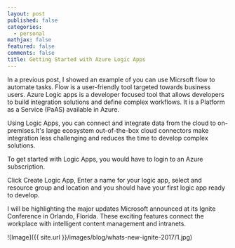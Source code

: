 ```yaml
---
layout: post
published: false
categories:
  - personal
mathjax: false
featured: false
comments: false
title: Getting Started with Azure Logic Apps
---
```

In a previous post, I showed an example of you can use Micrsoft flow to automate tasks. Flow is a user-friendly tool targeted towards business users. Azure Logic apps is a developer focused tool that allows developers to build integration solutions and define complex workflows. It is a Platform as a Service (PaAS) available in Azure.

Using Logic Apps, you can connect and integrate data from the cloud to on-premises.It's large ecosystem out-of-the-box cloud connectors make integration less challenging and reduces the time to develop complex solutions.

To get started with Logic Apps, you would have to login to an Azure subscription.

Click Create Logic App, Enter a name for your logic app, select and resource group and location and you should have your first logic app ready to develop.





I will be highlighting the major updates Microsoft announced at its Ignite Conference in Orlando, Florida. These exciting features connect the workplace with intelligent content management and intranets.

![Image]({{ site.url }}/images/blog/whats-new-ignite-2017/1.jpg)
